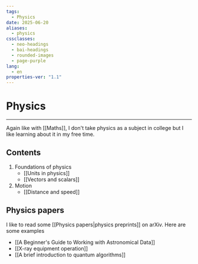 ```yaml
---
tags:
  - Physics
date: 2025-06-20
aliases:
  - physics
cssclasses:
  - neo-headings
  - bai-headings
  - rounded-images
  - page-purple
lang:
  - en
properties-ver: "1.1"
---
```

# Physics

***

Again like with [[Maths]], I don't take physics as a subject in college but I like learning about it in my free time.

## Contents
1. Foundations of physics
    - [[Units in physics]]
    - [[Vectors and scalars]]
2. Motion
    - [[Distance and speed]]

## Physics papers
I like to read some [[Physics papers|physics preprints]] on arXiv. Here are some examples
- [[A Beginner's Guide to Working with Astronomical Data]]
- [[X-ray equipment operation]]
- [[A brief introduction to quantum algorithms]]
